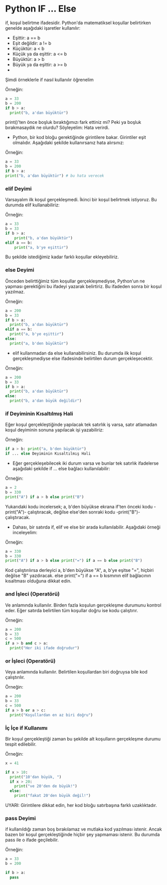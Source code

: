 # Python IF ... Else
if, koşul belirtme ifadesidir. Python'da matematiksel koşullar belirtirken genelde aşağıdaki işaretler kullanılır:

 * Eşittir: a == b
 * Eşit değildir: a != b
 * Küçüktür: a < b
 * Küçük ya da eşittir: a <= b
 * Büyüktür: a > b
 * Büyük ya da eşittir: a >= b
 * 
Şimdi örneklerle if nasıl kullanılır öğrenelim

Örneğin:
```python
a = 33
b = 200
if b > a:
  print("b, a'dan büyüktür")
```
print()'ten önce boşluk bıraktığımızı fark ettiniz mi? Peki ya boşluk bırakmasaydık ne olurdu? Söyleyelim: Hata verirdi.

- Python, bir kod bloğu gerektiğinde girintilere bakar. Girintiler eşit olmalıdır. Aşağıdaki şekilde kullanırsanız hata alırsınız:

Örneğin:
```python
a = 33
b = 200
if b > a:
print("b, a'dan büyüktür") # bu hata verecek
```
### elif Deyimi
Varsayalım ilk koşul gerçekleşmedi. İkinci bir koşul belirtmek istiyoruz. Bu durumda elif kullanabiliriz:

Örneğin:
```python
a = 33
b = 33
if b > a:
    print("b, a'dan büyüktür")
elif a == b:
    print("a, b'ye eşittir")
```
Bu şekilde istediğimiz kadar farklı koşullar ekleyebiliriz.

### else Deyimi
Önceden belirttiğimiz tüm koşullar gerçekleşmediyse, Python'un ne yapması gerektiğini bu ifadeyi yazarak belirtiriz. Bu ifadeden sonra bir koşul yazılmaz.

Örneğin:
```python
a = 200
b = 33
if b > a:
  print("b, a'dan büyüktür")
elif a == b:
  print("a, b'ye eşittir")
else:
  print("a, b'den büyüktür")
```
- elif kullanmadan da else kullanabilirsiniz. Bu durumda ilk koşul gerçekleşmediyse else ifadesinde belirtilen durum gerçekleşecektir.

Örneğin:
```python
a = 200
b = 33
if b > a:
  print("b, a'dan büyüktür")
else:
  print("b, a'dan büyük değildir")
```

### if Deyiminin Kısaltılmış Hali
Eğer koşul gerçekleştiğinde yapılacak tek satırlık iş varsa, satır atlamadan koşul deyiminin sonuna yapılacak işi yazabiliriz:

Örneğin:
```python
if a > b: print("a, b'den büyüktür")
if ... else Deyiminin Kısaltılmış Hali
```
- Eğer gerçekleşebilecek iki durum varsa ve bunlar tek satırlık ifadelerse aşağıdaki şekilde if ... else bağlacı kullanılabilir:

Örneğin:
```python
a = 2
b = 330
print("A") if a > b else print("B")
```
Yukarıdaki kodu incelersek; a, b'den büyükse ekrana if'ten önceki kodu -print("A")- çalıştıracak, değilse else'den sonraki kodu -print("B")- çalıştıracak.

- Dahası, bir satırda if, elif ve else bir arada kullanılabilir. Aşağıdaki örneği inceleyelim:

Örneğin:
```python
a = 330
b = 330
print("A") if a > b else print("=") if a == b else print("B")
```
Kod çalıştırılırsa derleyici a, b'den büyükse "A", a, b'ye eşitse "=", hiçbiri değilse "B" yazdıracak. else print("=") if a == b kısmının elif bağlacının kısaltması olduğuna dikkat edin.

### and İşleci (Operatörü)
Ve anlamında kullanılır. Birden fazla koşulun gerçekleşme durumunu kontrol eder. Eğer satırda belirtilen tüm koşullar doğru ise kodu çalıştırır.

Örneğin:
```python
a = 200
b = 33
c = 500
if a > b and c > a:
  print("Her iki ifade doğrudur")
```
### or İşleci (Operatörü)
Veya anlamında kullanılır. Belirtilen koşullardan biri doğruysa bile kod çalıştırılır.

Örneğin:
```python
a = 200
b = 33
c = 500
if a > b or a > c:
  print("Koşullardan en az biri doğru")
```
### İç İçe if Kullanımı
Bir koşul gerçekleştiği zaman bu şekilde alt koşulların gerçekleşme durumu tespit edilebilir.

Örneğin:
```python
x = 41

if x > 10:
  print("10'dan büyük, ")
  if x > 20:
    print("ve 20'den de büyük!")
  else:
    print("fakat 20'den büyük değil!")
```
UYARI: Girintilere dikkat edin, her kod bloğu satırbaşına farklı uzaklıktadır.

### pass Deyimi
if kullanıldığı zaman boş bırakılamaz ve mutlaka kod yazılması istenir. Ancak bazen bir koşul gerçekleştiğinde hiçbir şey yapmaması istenir. Bu durumda pass ile o ifade geçilebilir.

Örneğin:
```python
a = 33
b = 200

if b > a:
  pass
```
